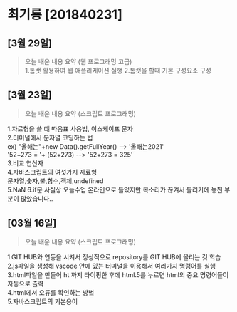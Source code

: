 # 최기룡 [201840231]

## [3월 29일]
>오늘 배운 내용 요약 (웹 프로그래밍 고급) <br />
1.톰캣 활용하여 웹 애플리케이션 실행
2.톰캣을 할때 기본 구성요소 구성




## [3월 23일]
> 오늘 배운 내용 요약 (스크립트 프로그래밍) <br />

1.자료형을 쓸 떄 따옴표 사용법, 이스케이프 문자<br />
2.터미널에서 문자열 코딩하는 법<br />
ex) "올해는"+new Data().getFullYear() --> '올해는2021'<br />
    '52+273 = '+ (52+273) --> '52+273 = 325'<br />
3.비교 연산자<br />
4.자바스크립트의 여섯가지 자료형<br />
    문자열,숫자,불,함수,객체,undefined<br />
5.NaN
6.if문
사실상 오늘수업 온라인으로 들었지만 목소리가 끊겨서 들리기에 놓친 부분이 많았습니다..


## [03월 16일]
> 오늘 배운 내용 요약 (스크립트 프로그래밍) <br />

1.GIT HUB와 연동을 시켜서 정상적으로 repository를 GIT HUB에 올리는 것 학습<br />
2.js파일을 생성해 vscode 안에 있는 터미널을 이용해서 여러가지 명령어를 실행<br />
3.html파일을 만들어 ht 까지 타이핑한 후에 html.5를 누르면 html의 중요 명령어들이 자동으로 출력<br />
4.html에서 오류를 확인하는 방법<br />
5.자바스크립트의 기본용어<br />
